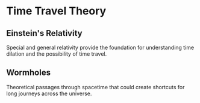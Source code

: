# Time Travel Theory

## Einstein's Relativity
Special and general relativity provide the foundation
for understanding time dilation and the possibility
of time travel.

## Wormholes
Theoretical passages through spacetime that could
create shortcuts for long journeys across the universe.
